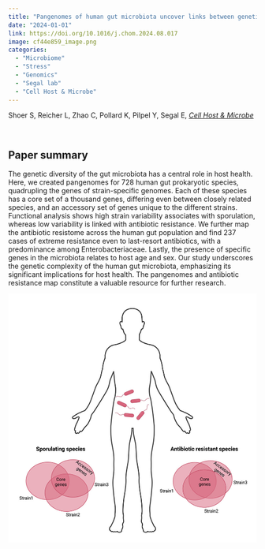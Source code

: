 ```yaml
---
title: "Pangenomes of human gut microbiota uncover links between genetic diversity and stress response"
date: "2024-01-01"
link: https://doi.org/10.1016/j.chom.2024.08.017
image: cf44e859_image.png
categories:
  - "Microbiome"
  - "Stress"
  - "Genomics"
  - "Segal lab"
  - "Cell Host & Microbe"
---
```


Shoer S, Reicher L, Zhao C, Pollard K, Pilpel Y, Segal E, [*Cell Host & Microbe*](https://doi.org/10.1016/j.chom.2024.08.017)



<br/>

## Paper summary

The genetic diversity of the gut microbiota has a central role in host health. Here, we created pangenomes for 728 human gut prokaryotic species, quadrupling the genes of strain-specific genomes. Each of these species has a core set of a thousand genes, differing even between closely related species, and an accessory set of genes unique to the different strains. Functional analysis shows high strain variability associates with sporulation, whereas low variability is linked with antibiotic resistance. We further map the antibiotic resistome across the human gut population and find 237 cases of extreme resistance even to last-resort antibiotics, with a predominance among Enterobacteriaceae. Lastly, the presence of specific genes in the microbiota relates to host age and sex. Our study underscores the genetic complexity of the human gut microbiota, emphasizing its significant implications for host health. The pangenomes and antibiotic resistance map constitute a valuable resource for further research.

![image](cf44e859_image.png)